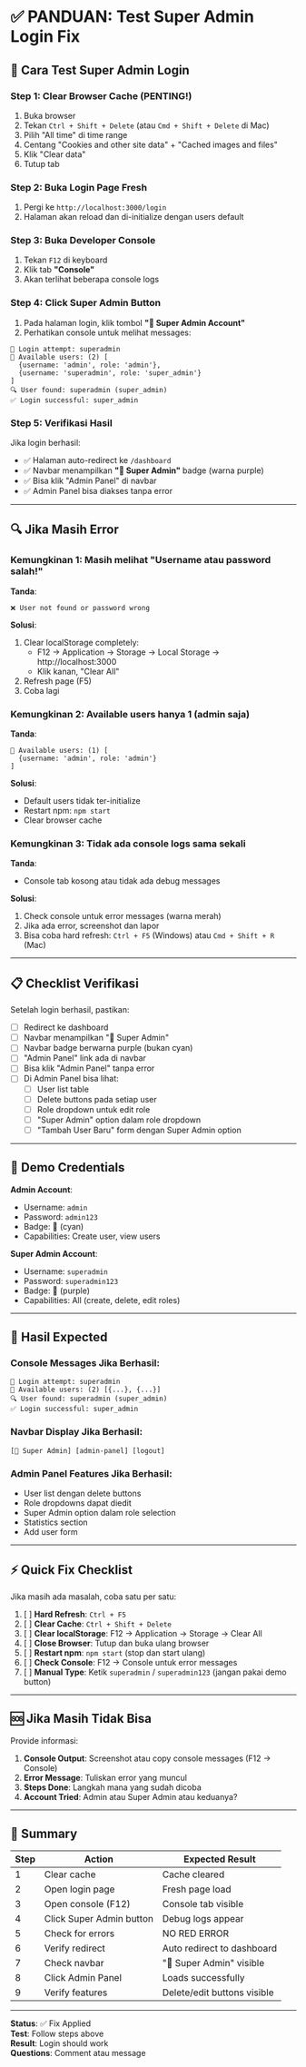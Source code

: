 # ✅ PANDUAN: Test Super Admin Login Fix

## 🚀 Cara Test Super Admin Login

### Step 1: Clear Browser Cache (PENTING!)
1. Buka browser
2. Tekan `Ctrl + Shift + Delete` (atau `Cmd + Shift + Delete` di Mac)
3. Pilih "All time" di time range
4. Centang "Cookies and other site data" + "Cached images and files"
5. Klik "Clear data"
6. Tutup tab

### Step 2: Buka Login Page Fresh
1. Pergi ke `http://localhost:3000/login`
2. Halaman akan reload dan di-initialize dengan users default

### Step 3: Buka Developer Console
1. Tekan `F12` di keyboard
2. Klik tab **"Console"**
3. Akan terlihat beberapa console logs

### Step 4: Click Super Admin Button
1. Pada halaman login, klik tombol **"👑 Super Admin Account"**
2. Perhatikan console untuk melihat messages:

```
🔐 Login attempt: superadmin
👥 Available users: (2) [
  {username: 'admin', role: 'admin'},
  {username: 'superadmin', role: 'super_admin'}
]
🔍 User found: superadmin (super_admin)
✅ Login successful: super_admin
```

### Step 5: Verifikasi Hasil
Jika login berhasil:
- ✅ Halaman auto-redirect ke `/dashboard`
- ✅ Navbar menampilkan **"👑 Super Admin"** badge (warna purple)
- ✅ Bisa klik "Admin Panel" di navbar
- ✅ Admin Panel bisa diakses tanpa error

---

## 🔍 Jika Masih Error

### Kemungkinan 1: Masih melihat "Username atau password salah!"

**Tanda**:
```
❌ User not found or password wrong
```

**Solusi**:
1. Clear localStorage completely:
   - F12 → Application → Storage → Local Storage → http://localhost:3000
   - Klik kanan, "Clear All"
2. Refresh page (F5)
3. Coba lagi

### Kemungkinan 2: Available users hanya 1 (admin saja)

**Tanda**:
```
👥 Available users: (1) [
  {username: 'admin', role: 'admin'}
]
```

**Solusi**:
- Default users tidak ter-initialize
- Restart npm: `npm start`
- Clear browser cache

### Kemungkinan 3: Tidak ada console logs sama sekali

**Tanda**:
- Console tab kosong atau tidak ada debug messages

**Solusi**:
1. Check console untuk error messages (warna merah)
2. Jika ada error, screenshot dan lapor
3. Bisa coba hard refresh: `Ctrl + F5` (Windows) atau `Cmd + Shift + R` (Mac)

---

## 📋 Checklist Verifikasi

Setelah login berhasil, pastikan:

- [ ] Redirect ke dashboard
- [ ] Navbar menampilkan "👑 Super Admin" 
- [ ] Navbar badge berwarna purple (bukan cyan)
- [ ] "Admin Panel" link ada di navbar
- [ ] Bisa klik "Admin Panel" tanpa error
- [ ] Di Admin Panel bisa lihat:
  - [ ] User list table
  - [ ] Delete buttons pada setiap user
  - [ ] Role dropdown untuk edit role
  - [ ] "Super Admin" option dalam role dropdown
  - [ ] "Tambah User Baru" form dengan Super Admin option

---

## 🔐 Demo Credentials

**Admin Account**:
- Username: `admin`
- Password: `admin123`
- Badge: 👤 (cyan)
- Capabilities: Create user, view users

**Super Admin Account**:
- Username: `superadmin`
- Password: `superadmin123`
- Badge: 👑 (purple)
- Capabilities: All (create, delete, edit roles)

---

## 📝 Hasil Expected

### Console Messages Jika Berhasil:
```
🔐 Login attempt: superadmin
👥 Available users: (2) [{...}, {...}]
🔍 User found: superadmin (super_admin)
✅ Login successful: super_admin
```

### Navbar Display Jika Berhasil:
```
[👑 Super Admin] [admin-panel] [logout]
```

### Admin Panel Features Jika Berhasil:
- User list dengan delete buttons
- Role dropdowns dapat diedit
- Super Admin option dalam role selection
- Statistics section
- Add user form

---

## ⚡ Quick Fix Checklist

Jika masih ada masalah, coba satu per satu:

1. [ ] **Hard Refresh**: `Ctrl + F5`
2. [ ] **Clear Cache**: `Ctrl + Shift + Delete`
3. [ ] **Clear localStorage**: F12 → Application → Storage → Clear All
4. [ ] **Close Browser**: Tutup dan buka ulang browser
5. [ ] **Restart npm**: `npm start` (stop dan start ulang)
6. [ ] **Check Console**: F12 → Console untuk error messages
7. [ ] **Manual Type**: Ketik `superadmin` / `superadmin123` (jangan pakai demo button)

---

## 🆘 Jika Masih Tidak Bisa

Provide informasi:

1. **Console Output**: Screenshot atau copy console messages (F12 → Console)
2. **Error Message**: Tuliskan error yang muncul
3. **Steps Done**: Langkah mana yang sudah dicoba
4. **Account Tried**: Admin atau Super Admin atau keduanya?

---

## 🎯 Summary

| Step | Action | Expected Result |
|------|--------|-----------------|
| 1 | Clear cache | Cache cleared |
| 2 | Open login page | Fresh page load |
| 3 | Open console (F12) | Console tab visible |
| 4 | Click Super Admin button | Debug logs appear |
| 5 | Check for errors | NO RED ERROR |
| 6 | Verify redirect | Auto redirect to dashboard |
| 7 | Check navbar | "👑 Super Admin" visible |
| 8 | Click Admin Panel | Loads successfully |
| 9 | Verify features | Delete/edit buttons visible |

---

**Status**: ✅ Fix Applied  
**Test**: Follow steps above  
**Result**: Login should work  
**Questions**: Comment atau message  

